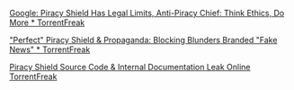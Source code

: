 
[Google: Piracy Shield Has Legal Limits, Anti-Piracy Chief: Think Ethics, Do More * TorrentFreak](https://torrentfreak.com/google-piracy-shield-has-legal-limits-anti-piracy-chief-think-ethics-do-more-240212/)

["Perfect" Piracy Shield & Propaganda: Blocking Blunders Branded "Fake News" * TorrentFreak](https://torrentfreak.com/fake-news-propaganda-props-up-piracy-shield-errors-dismissed-as-lies-240225/)

[Piracy Shield Source Code & Internal Documentation Leak Online TorrentFreak](https://torrentfreak.com/piracy-shield-source-code-internal-documentation-leak-online-240326/)
